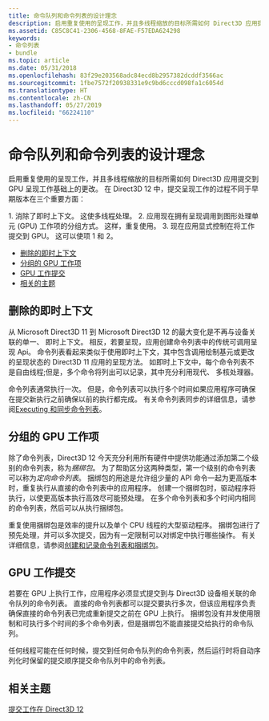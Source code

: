 ```yaml
---
title: 命令队列和命令列表的设计理念
description: 启用重复使用的呈现工作，并且多线程缩放的目标所需如何 Direct3D 应用提交到 GPU 呈现工作基础上的更改。
ms.assetid: C85C8C41-2306-4568-8FAE-F57EDA624298
keywords:
- 命令列表
- bundle
ms.topic: article
ms.date: 05/31/2018
ms.openlocfilehash: 83f29e203568adc84ecd8b2957382dcddf3566ac
ms.sourcegitcommit: 1fbe7572f20938331e9c9bd6cccd098fa1c6054d
ms.translationtype: HT
ms.contentlocale: zh-CN
ms.lasthandoff: 05/27/2019
ms.locfileid: "66224110"
---
```

# <a name="design-philosophy-of-command-queues-and-command-lists"></a>命令队列和命令列表的设计理念

启用重复使用的呈现工作，并且多线程缩放的目标所需如何 Direct3D 应用提交到 GPU 呈现工作基础上的更改。 在 Direct3D 12 中，提交呈现工作的过程不同于早期版本在三个重要方面：

<dl> 1. 消除了即时上下文。 这使多线程处理。 2. 应用现在拥有呈现调用到图形处理单元 (GPU) 工作项的分组方式。 这样，重复使用。 3. 现在应用显式控制在将工作提交到 GPU。 这可以使项 1 和 2。  
</dl>

-   [删除的即时上下文](#removal-of-the-immediate-context)
-   [分组的 GPU 工作项](#grouping-of-gpu-work-items)
-   [GPU 工作提交](#gpu-work-submission)
-   [相关的主题](#related-topics)

## <a name="removal-of-the-immediate-context"></a>删除的即时上下文

从 Microsoft Direct3D 11 到 Microsoft Direct3D 12 的最大变化是不再与设备关联的单一、 即时上下文。 相反，若要呈现，应用创建命令列表中的传统可调用呈现 Api。 命令列表看起来类似于使用即时上下文，其中包含调用绘制基元或更改的呈现状态的 Direct3D 11 应用的呈现方法。 如即时上下文中，每个命令列表不是自由线程;但是，多个命令将列出可以记录，其中充分利用现代、 多核处理器。

命令列表通常执行一次。 但是，命令列表可以执行多个时间如果应用程序可确保在提交新执行之前确保以前的执行都完成。 有关命令列表同步的详细信息，请参阅[Executing 和同步命令列表](executing-and-synchronizing-command-lists.md)。

## <a name="grouping-of-gpu-work-items"></a>分组的 GPU 工作项

除了命令列表，Direct3D 12 今天充分利用所有硬件中提供功能通过添加第二个级别的命令列表，称为*捆绑包*。 为了帮助区分这两种类型，第一个级别的命令列表可以称为*定向命令列表*。 捆绑包的用途是允许组少量的 API 命令一起为更高版本时，重复执行从直接的命令列表中的应用程序。 创建一个捆绑包时，驱动程序将执行，以使更高版本执行高效尽可能预处理。 在多个命令列表和多个时间内相同的命令列表，然后可以从执行捆绑包。

重复使用捆绑包是效率的提升以及单个 CPU 线程的大型驱动程序。 捆绑包进行了预先处理，并可以多次提交，因为有一定限制可以对绑定中执行哪些操作。 有关详细信息，请参阅[创建和记录命令列表和捆绑包](recording-command-lists-and-bundles.md)。

## <a name="gpu-work-submission"></a>GPU 工作提交

若要在 GPU 上执行工作，应用程序必须显式提交到与 Direct3D 设备相关联的命令队列的命令列表。 直接的命令列表都可以提交要执行多次，但该应用程序负责确保直接的命令列表已完成重新提交之前在 GPU 上执行。 捆绑包没有并发使用限制和可执行多个时间的多个命令列表，但是捆绑包不能直接提交给执行的命令队列。

任何线程可能在任何时候，提交到任何命令队列的命令列表，然后运行时将自动序列化时保留的提交顺序提交命令队列中的命令列表。

## <a name="related-topics"></a>相关主题

<dl> <dt>

[提交工作在 Direct3D 12](command-queues-and-command-lists.md)
</dt> </dl>

 

 





